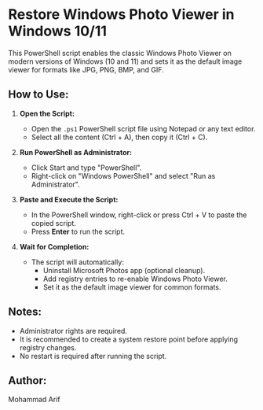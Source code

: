 Restore Windows Photo Viewer in Windows 10/11
=============================================

This PowerShell script enables the classic Windows Photo Viewer on modern versions of Windows (10 and 11) and sets it as the default image viewer for formats like JPG, PNG, BMP, and GIF.

How to Use:
-----------

1. **Open the Script:**
   - Open the `.ps1` PowerShell script file using Notepad or any text editor.
   - Select all the content (Ctrl + A), then copy it (Ctrl + C).

2. **Run PowerShell as Administrator:**
   - Click Start and type "PowerShell".
   - Right-click on "Windows PowerShell" and select "Run as Administrator".

3. **Paste and Execute the Script:**
   - In the PowerShell window, right-click or press Ctrl + V to paste the copied script.
   - Press **Enter** to run the script.

4. **Wait for Completion:**
   - The script will automatically:
     - Uninstall Microsoft Photos app (optional cleanup).
     - Add registry entries to re-enable Windows Photo Viewer.
     - Set it as the default image viewer for common formats.

Notes:
------

- Administrator rights are required.
- It is recommended to create a system restore point before applying registry changes.
- No restart is required after running the script.

Author:
-------
Mohammad Arif
